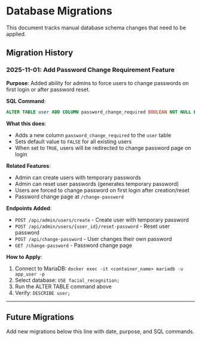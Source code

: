 # Database Migrations

This document tracks manual database schema changes that need to be applied.

## Migration History

### 2025-11-01: Add Password Change Requirement Feature

**Purpose**: Added ability for admins to force users to change passwords on first login or after password reset.

**SQL Command**:
```sql
ALTER TABLE user ADD COLUMN password_change_required BOOLEAN NOT NULL DEFAULT FALSE;
```

**What this does**:
- Adds a new column `password_change_required` to the `user` table
- Sets default value to `FALSE` for all existing users
- When set to `TRUE`, users will be redirected to change password page on login

**Related Features**:
- Admin can create users with temporary passwords
- Admin can reset user passwords (generates temporary password)
- Users are forced to change password on first login after creation/reset
- Password change page at `/change-password`

**Endpoints Added**:
- `POST /api/admin/users/create` - Create user with temporary password
- `POST /api/admin/users/{user_id}/reset-password` - Reset user password
- `POST /api/change-password` - User changes their own password
- `GET /change-password` - Password change page

**How to Apply**:
1. Connect to MariaDB: `docker exec -it <container_name> mariadb -u app_user -p`
2. Select database: `USE facial_recognition;`
3. Run the ALTER TABLE command above
4. Verify: `DESCRIBE user;`

---

## Future Migrations

Add new migrations below this line with date, purpose, and SQL commands.
